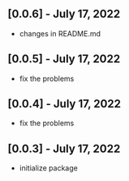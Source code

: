 ## [0.0.6] - July 17, 2022
* changes in README.md
## [0.0.5] - July 17, 2022
* fix the problems
## [0.0.4] - July 17, 2022
* fix the problems
## [0.0.3] - July 17, 2022
* initialize package
